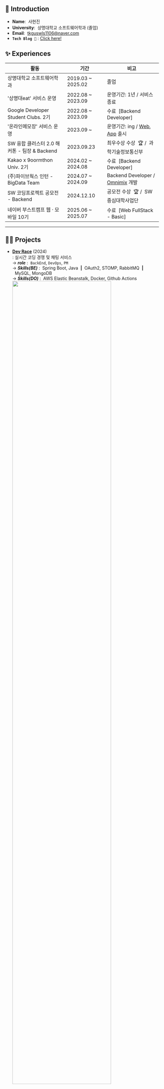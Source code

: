 ## 👋 Introduction
- **Name**:&nbsp;&nbsp;사현진
- **University**:&nbsp;&nbsp;상명대학교 소프트웨어학과 (졸업)
- **Email**:&nbsp;&nbsp;tkguswls1106@naver.com
- **`Tech Blog 🔧`** : [Click here!](https://velog.io/@tkguswls1106/series)

## ✨ Experiences
|활동|기간|비고|
|---|---|---|
|상명대학교 소프트웨어학과|2019.03 ~ 2025.02|졸업|
|'상명대eat' 서비스 운영|2022.08 ~ 2023.09|운영기간: 1년 / 서비스 종료|
|Google Developer Student Clubs. 2기|2022.08 ~ 2023.09|수료&nbsp;&nbsp;[Backend Developer]|
|'온라인메모장' 서비스 운영|2023.09 ~|운영기간: ing / <a href="https://www.onlinememo.kr">Web</a>, <a href="https://play.google.com/store/apps/details?id=com.shj.onlinememo">App</a> 출시|
|SW 융합 클러스터 2.0 해커톤 - 팀장 & Backend|2023.09.23|최우수상 수상&nbsp;&nbsp;🏆 /&nbsp;&nbsp;과학기술정보통신부|
|Kakao x 9oormthon Univ. 2기|2024.02 ~ 2024.08|수료&nbsp;&nbsp;[Backend Developer]|
|(주)파이브웍스 인턴 - BigData Team|2024.07 ~ 2024.09|Backend Developer / <a href="https://omnimix-ai.com/">Omnimix<a> 개발|
|SW 코딩프로젝트 공모전 - Backend|2024.12.10|공모전 수상&nbsp;&nbsp;🏆 /&nbsp;&nbsp;SW 중심대학사업단|
|네이버 부스트캠프 웹 · 모바일 10기|2025.06 ~ 2025.07|수료&nbsp;&nbsp;[Web FullStack - Basic]|

---
## 🧑‍💻 Projects

- **[Dev Race](https://github.com/Dev-Race/DevRace-backend)**&nbsp;(2024) <br>
: 실시간 코딩 경쟁 및 채팅 서비스 <br>
&#8594; ***role***&nbsp;:&nbsp;&nbsp;`BackEnd`, `DevOps`, `PM` <br>
&#8594; ***Skills(BE)***&nbsp;:&nbsp;&nbsp;Spring Boot, Java&nbsp;&nbsp;**|**&nbsp;&nbsp;OAuth2, STOMP, RabbitMQ&nbsp;&nbsp;**|**&nbsp;&nbsp;MySQL, MongoDB <br>
&#8594; ***Skills(DO)***&nbsp;:&nbsp;&nbsp;AWS Elastic Beanstalk, Docker, Github Actions<img src="https://github.com/user-attachments/assets/5efa4106-c2ee-40c0-932e-afec9126fa1c" width="82%" />

- **[온라인 메모장](https://github.com/OnlineMemo/)**&nbsp;(2023 · 운영 중)&nbsp;&nbsp;-&nbsp;&nbsp;가입자 1200명, 실사용자 월 210명&nbsp;&nbsp;📈 <br>
: 공동 편집 가능한 경량화 메모장 (Web & App) <br>
&#8594; ***role***&nbsp;:&nbsp;&nbsp;`FullStack`, `DevOps` <br>
&#8594; ***Skills(BE)***&nbsp;:&nbsp;&nbsp;Spring Boot, Java&nbsp;&nbsp;**|**&nbsp;&nbsp;Spring Security, JWT&nbsp;&nbsp;**|**&nbsp;&nbsp;MySQL, Redis <br>
&#8594; ***Skills(FE)***&nbsp;:&nbsp;&nbsp;React, React Native, JS<img src="https://github.com/user-attachments/assets/c60b3264-7452-4926-bb4c-720ab2429ffb" width="82%" />

<details>
  <summary>&nbsp;<strong>Other Projects</strong>&nbsp;:&nbsp;Open!</summary>

- **[스마트 카트](https://github.com/KMS-SmartCart/SmartCart-backend)**&nbsp;(2024)&nbsp;&nbsp;-&nbsp;&nbsp;SW 중심대학사업단&nbsp;&nbsp;🏆 <br>
: 온/오프라인 마트 최저가 비교 서비스 <br>
&#8594; ***role***&nbsp;:&nbsp;&nbsp;`BackEnd` <br>
&#8594; ***Skills***&nbsp;:&nbsp;&nbsp;Spring Boot, Java, ChatGPT API, NaverShop API

- **[Sock Sense](https://github.com/2023-Hackathon-TeamSMUD)**&nbsp;(2023)&nbsp;&nbsp;-&nbsp;&nbsp;과학기술정보통신부&nbsp;&nbsp;🏆 <br>
: 시각장애인을 위한 양말 판별 및 맞춤형 코디 추천 서비스 <br>
&#8594; ***role***&nbsp;:&nbsp;&nbsp;`BackEnd` <br>
&#8594; ***Skills***&nbsp;:&nbsp;&nbsp;Spring Boot, Java, ChatGPT API&nbsp;&nbsp;**|**&nbsp;&nbsp;Django, Python, OpenCV
</details>

<!--
<br>
&#8594; 자세한 회고는 여기서! : <a href="https://sahyunjin.notion.site/ee2574f945b6446f817f081cbfb67e1e?v=f649d14ec1b24cb8be65b0999c269900&pvs=4">Click!</a>
-->

---
## 💻 Skills

#### [ Back-End&nbsp;&nbsp;&&nbsp;&nbsp;DevOps ]
<!-- <img src="https://img.shields.io/badge/Spring Boot-6DB33F?style=flat-square&logo=Spring Boot&logoColor=white" alt="[ Spring Boot ]"/></a> -->
<img src="https://smartcart-s3-bucket.s3.ap-northeast-2.amazonaws.com/badge_SpringBoot.svg" alt="[ Spring Boot ]"/></a>
<img src="https://img.shields.io/badge/Django-092E20?style=flat-square&logo=Django&logoColor=white"/></a><br>
<img src="https://img.shields.io/badge/MySQL-4479A1?style=flat-square&logo=MySQL&logoColor=white"/></a>
<img src="https://img.shields.io/badge/MongoDB-47A248?style=flat-square&logo=MongoDB&logoColor=white"/></a>
<img src="https://smartcart-s3-bucket.s3.ap-northeast-2.amazonaws.com/badge_Redis.svg" alt="[ Redis ]"/></a><br>
<img src="https://smartcart-s3-bucket.s3.ap-northeast-2.amazonaws.com/badge_AmazonAWS.svg" alt="[ Amazon AWS ]"/></a>
<!-- <img src="https://img.shields.io/badge/Amazon AWS-232F3E?style=flat-square&logo=Amazon Web Services&logoColor=white" alt="[ Amazon AWS ]"/></a> -->

#### [ Front-End ]
<img src="https://img.shields.io/badge/React-61DBFB?style=flat-square&logo=React&logoColor=white"/></a>
<img src="https://img.shields.io/badge/TypeScript-3178C6?style=flat-square&logo=TypeScript&logoColor=white"/></a><br>
<img src="https://img.shields.io/badge/HTML-E34F26?style=flat-square&logo=HTML5&logoColor=white"/></a>
<img src="https://img.shields.io/badge/CSS-1572B6?style=flat-square&logo=CSS3&logoColor=white"/></a>
<img src="https://img.shields.io/badge/JavaScript-F7DF1E?style=flat-square&logo=JavaScript&logoColor=white"/></a>

#### [ Language ]
<img src="https://img.shields.io/badge/Java-007396?style=flat-square&logo=coffeeScript&logoColor=white"/></a>
<img src="https://img.shields.io/badge/Python-3776AB?style=flat-square&logo=Python&logoColor=white"/></a>
<img src="https://img.shields.io/badge/C++-00599C?style=flat-square&logo=C%2B%2B&logoColor=white"/></a>
<img src="https://img.shields.io/badge/C-A8B9CC?style=flat-square&logo=C&logoColor=white"/></a>

<br>

**🛠&nbsp;&nbsp;interested in** <br>
&#8594;&nbsp;&nbsp;BackEnd:&nbsp;&nbsp;Java Spring <br>
&#8594;&nbsp;&nbsp;DevOps:&nbsp;&nbsp;&nbsp;AWS (Elastic Beanstalk, RDS, CloudWatch...)

---
## 📈 Stats

[![Solved.ac Profile](http://mazassumnida.wtf/api/v2/generate_badge?boj=tkguswls1106)](https://solved.ac/tkguswls1106/)
<!-- [![Solved.ac Profile](http://mazassumnida.wtf/api/generate_badge?boj=tkguswls1106)](https://solved.ac/tkguswls1106) -->

<div align=left>
    <!-- <img src="https://github-readme-stats.vercel.app/api?username=tkguswls1106&count_private=true&show_icons=true&theme=gotham&hide_rank=true&hide=stars&card_width=318" style="height : 165px;" /> -->
    <img src="https://github-readme-stats-theta-ten-43.vercel.app/api?username=tkguswls1106&count_private=true&show_icons=true&theme=gotham&hide_rank=true&hide=stars&include_all_commits=true&card_width=318" style="height : 165px;" />
    <!-- <img src="https://github-readme-stats.vercel.app/api/top-langs/?username=tkguswls1106&layout=compact&theme=gotham&hide=jupyter%20notebook&card_width=318" /> -->
    <img src="https://github-readme-stats-theta-ten-43.vercel.app/api/top-langs/?username=tkguswls1106&layout=compact&theme=gotham&hide=jupyter%20notebook,html,css&card_width=318" />
</div>

<br>

<!--
<img src="https://github.com/user-attachments/assets/172356aa-3b82-4f11-ace4-de776fb1ed99" style="width : 658px;" /><br>
<img src="https://smartcart-s3-bucket.s3.ap-northeast-2.amazonaws.com/tkguswls1106GithubGrass" style="width : 654px;" /><br><br>
-->
<img src="https://smartcart-s3-bucket.s3.ap-northeast-2.amazonaws.com/tkguswls1106GithubGrassAll" style="width : 654px;" /><br><br>
&#8594;&nbsp;&nbsp;***contributions in&nbsp;&nbsp;2022 ~ 2025***&nbsp;&nbsp;·&nbsp;&nbsp;<a href="https://velog.io/@tkguswls1106/Github-%EC%95%BD-3%EB%85%84-%ED%9A%8C%EA%B3%A0-%EB%82%98%EC%97%90%EA%B2%8C-1%EC%9D%BC1%EC%BB%A4%EB%B0%8B%EC%9D%80-%EB%AC%B4%EC%8A%A8-%EC%9D%98%EB%AF%B8%EC%98%80%EB%8A%94%EA%B0%80">회고</a>
